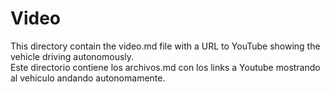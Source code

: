 Video
====

This directory contain the video.md file with a URL to YouTube showing the vehicle driving autonomously.  
Este directorio contiene los archivos.md con los links a Youtube mostrando al vehiculo andando autonomamente.
